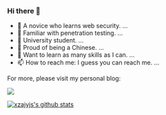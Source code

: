 ### Hi there 👋  
- 🔭 A novice who learns web security. ...
- 🌱 Familiar with penetration testing. ...
- 👯 University student. ...
- 🤔 Proud of being a Chinese. ...
- 💬 Want to learn as many skills as I can. ...
- 📫 How to reach me: I guess you can reach me. ...


For more, please visit my personal blog:  
  
[![](https://img.shields.io/badge/blog-@xzajyjs-red.svg?style=flat-square&logo=appveyor)](https://xzajyjs.cn)


[![xzajyjs's github stats](https://github-readme-stats.vercel.app/api?username=xzajyjs&theme=dark)](https://github.com/anuraghazra/github-readme-stats)


